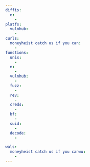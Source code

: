 ```yaml
---
diffis:
  e:
    -
platfs:
  vulnhub:
    -
curls:
  moneyheist catch us if you can:
    -
functions:
  unix:
    -
  e:
    -
  vulnhub:
    -
  fuzz:
    -
  rev:
    -
  creds:
    -
  bf:
    -
  suid:
    -
  decode:
    -

wals:
  moneyheist catch us if you canwu:
    -
---
```

